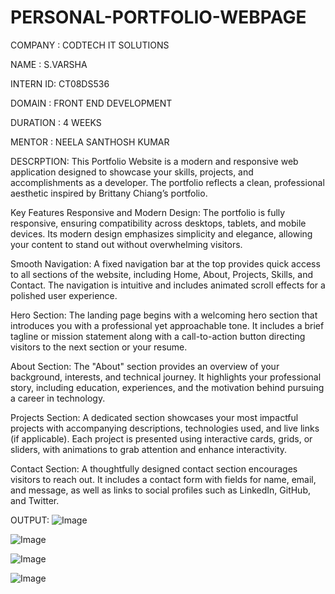 # PERSONAL-PORTFOLIO-WEBPAGE


COMPANY : CODTECH IT SOLUTIONS

NAME :    S.VARSHA
 
INTERN ID: CT08DS536

DOMAIN :   FRONT END DEVELOPMENT

DURATION : 4 WEEKS

MENTOR :   NEELA SANTHOSH KUMAR

DESCRPTION:
         This Portfolio Website is a modern and responsive web application designed to showcase your skills, projects, and accomplishments as a developer. The portfolio reflects a clean, professional aesthetic inspired by Brittany Chiang’s portfolio.
         
Key Features
Responsive and Modern Design:
The portfolio is fully responsive, ensuring compatibility across desktops, tablets, and mobile devices.
Its modern design emphasizes simplicity and elegance, allowing your content to stand out without overwhelming visitors.

Smooth Navigation:
A fixed navigation bar at the top provides quick access to all sections of the website, including Home, About, Projects, Skills, and Contact.
The navigation is intuitive and includes animated scroll effects for a polished user experience.

Hero Section:
The landing page begins with a welcoming hero section that introduces you with a professional yet approachable tone.
It includes a brief tagline or mission statement along with a call-to-action button directing visitors to the next section or your resume.

About Section:
The "About" section provides an overview of your background, interests, and technical journey.
It highlights your professional story, including education, experiences, and the motivation behind pursuing a career in technology.

Projects Section:
A dedicated section showcases your most impactful projects with accompanying descriptions, technologies used, and live links (if applicable).
Each project is presented using interactive cards, grids, or sliders, with animations to grab attention and enhance interactivity.

Contact Section:
A thoughtfully designed contact section encourages visitors to reach out.
It includes a contact form with fields for name, email, and message, as well as links to social profiles such as LinkedIn, GitHub, and Twitter.

OUTPUT:
![Image](https://github.com/user-attachments/assets/71faef94-fe4d-445a-b849-ab6cfe3a1ee8)

![Image](https://github.com/user-attachments/assets/4e5472d7-f432-4821-b5c1-318f7db11aa2)

![Image](https://github.com/user-attachments/assets/f88871d1-2bed-4216-b7ca-457ecb7245f6)

![Image](https://github.com/user-attachments/assets/99c3bf6d-9c9e-4bdd-9a21-16827919f76e)
